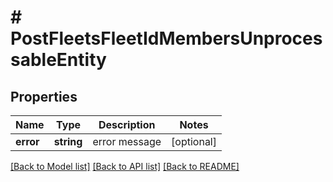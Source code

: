 # # PostFleetsFleetIdMembersUnprocessableEntity

## Properties

Name | Type | Description | Notes
------------ | ------------- | ------------- | -------------
**error** | **string** | error message | [optional] 

[[Back to Model list]](../../README.md#documentation-for-models) [[Back to API list]](../../README.md#documentation-for-api-endpoints) [[Back to README]](../../README.md)


